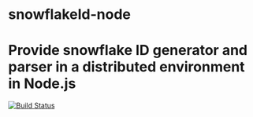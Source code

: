 # snowflakeId-node
Provide snowflake ID generator and parser in a distributed environment in Node.js
========

[![Build Status](https://travis-ci.com/notechsolution/snowflakeId-node.svg?branch=master)](https://travis-ci.com/notechsolution/snowflakeId-node)

